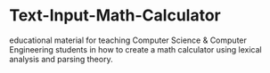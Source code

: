 # Text-Input-Math-Calculator
educational material for teaching Computer Science &amp; Computer Engineering students in how to create a math calculator using lexical analysis and parsing theory.

